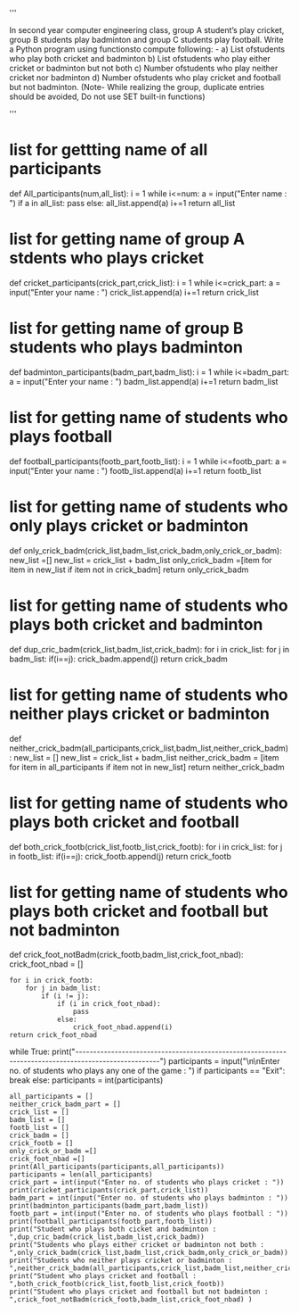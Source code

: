 '''

In second year computer engineering class, group A student’s play cricket, group B
students play badminton and group C students play football. Write a
Python program using functionsto compute following: -
a) List ofstudents who play both cricket and badminton
b) List ofstudents who play either cricket or badminton but not both
c) Number ofstudents who play neither cricket nor badminton
d) Number ofstudents who play cricket and football but not badminton.
(Note- While realizing the group, duplicate entries should be avoided, Do not use
SET built-in functions)

'''
# list for gettting name of all participants

def All_participants(num,all_list):
    i = 1
    while i<=num:
        a = input("Enter name : ")
        if a in all_list:
            pass
        else:
            all_list.append(a)
        i+=1
    return all_list

# list for getting name of group A stdents who plays cricket

def cricket_participants(crick_part,crick_list):
    i = 1
    while i<=crick_part:
        a = input("Enter your name : ")
        crick_list.append(a)
        i+=1
    return crick_list
        
# list for getting name of group B students who plays badminton

def badminton_participants(badm_part,badm_list):
    i = 1
    while i<=badm_part:
        a = input("Enter your name : ")
        badm_list.append(a)
        i+=1
    return badm_list


# list for getting name of students who plays football 

def football_participants(footb_part,footb_list):
    i = 1
    while i<=footb_part:
        a = input("Enter your name : ")
        footb_list.append(a)
        i+=1
    return footb_list
# list for getting name of students who only plays cricket or badminton

def only_crick_badm(crick_list,badm_list,crick_badm,only_crick_or_badm):
    new_list =[]
    new_list = crick_list + badm_list
    only_crick_badm =[item for item in new_list if item not in crick_badm]
    return only_crick_badm

# list for getting name of students who plays both cricket and badminton
def dup_cric_badm(crick_list,badm_list,crick_badm):
    for i in crick_list:
        for j in badm_list:
            if(i==j):
                crick_badm.append(j)
    return crick_badm
    
# list for getting name of students who neither plays cricket or badminton

def neither_crick_badm(all_participants,crick_list,badm_list,neither_crick_badm):
    new_list = []
    new_list = crick_list + badm_list
    neither_crick_badm = [item for item in all_participants if item not in new_list]
    return neither_crick_badm


# list for getting name of students who plays both cricket and football

def both_crick_footb(crick_list,footb_list,crick_footb):
    for i in crick_list:
        for j in footb_list:
            if(i==j):
                crick_footb.append(j)
    return crick_footb
    
# list for getting name of students who plays both cricket and football but not badminton
def crick_foot_notBadm(crick_footb,badm_list,crick_foot_nbad):
    crick_foot_nbad = []
    
    for i in crick_footb:
        for j in badm_list:
            if (i != j):
                if (i in crick_foot_nbad):
                    pass
                else:
                    crick_foot_nbad.append(i)
    return crick_foot_nbad
    
    

while True:
    print("-----------------------------------------------------------------------------------------------------")
    participants = input("\n\nEnter no. of students who plays any one of the game : ")
    if participants == "Exit":
        break
    else:
        participants = int(participants)
    
    all_participants = []
    neither_crick_badm_part = []
    crick_list = []
    badm_list = []
    footb_list = []
    crick_badm = []
    crick_footb = []
    only_crick_or_badm =[]
    crick_foot_nbad =[]
    print(All_participants(participants,all_participants))
    participants = len(all_participants)
    crick_part = int(input("Enter no. of students who plays cricket : "))
    print(cricket_participants(crick_part,crick_list))
    badm_part = int(input("Enter no. of students who plays badminton : "))
    print(badminton_participants(badm_part,badm_list))
    footb_part = int(input("Enter no. of students who plays football : "))
    print(football_participants(footb_part,footb_list))
    print("Student who plays both cicket and badminton : ",dup_cric_badm(crick_list,badm_list,crick_badm))
    print("Students who plays either cricket or badminton not both : ",only_crick_badm(crick_list,badm_list,crick_badm,only_crick_or_badm))
    print("Students who neither plays cricket or badminton : ",neither_crick_badm(all_participants,crick_list,badm_list,neither_crick_badm_part))
    print("Student who plays cricket and football : ",both_crick_footb(crick_list,footb_list,crick_footb))
    print("Student who plays cricket and football but not badminton : ",crick_foot_notBadm(crick_footb,badm_list,crick_foot_nbad) )
